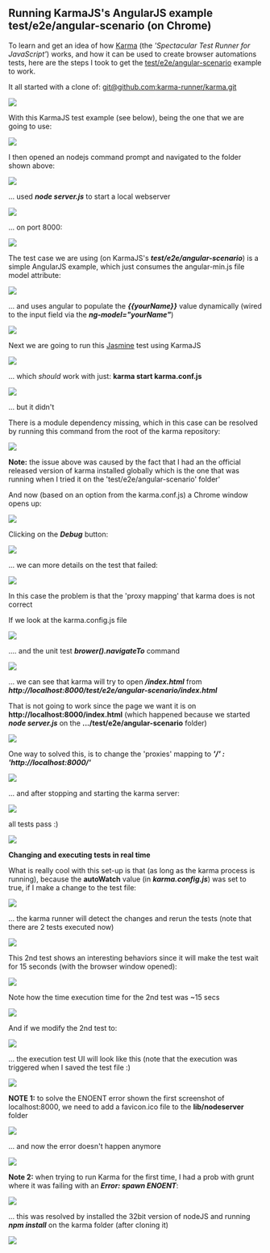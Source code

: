 ##  Running KarmaJS's AngularJS example test/e2e/angular-scenario (on Chrome)

To learn and get an idea of how [Karma](http://karma-runner.github.io/0.8/index.html) (the _'Spectacular Test Runner for JavaScript'_) works, and how it can be used to create browser automations tests, here are the steps I took to get the [test/e2e/angular-scenario](https://github.com/karma-runner/karma/tree/master/test/e2e/angular-scenario) example to work.

It all started with a clone of: [git@github.com:karma-runner/karma.git](mailto:git@github.com:karma-runner/karma.git)  

![](images/image_thumb-12.png)

With this KarmaJS test example (see below), being the one that we are going to use:

![](images/image_thumb-13.png)

I then opened an nodejs command prompt and navigated to the folder shown above:

![](images/image_thumb-14.png)

... used **_node server.js_** to start a local webserver

![](images/image_thumb-15.png)

... on port 8000:

![](images/image_thumb-16.png)

The test case we are using (on KarmaJS's **_test/e2e/angular-scenario_**) is a simple AngularJS example, which just consumes the angular-min.js file model attribute:

![](images/image_thumb_25255B11_25255D.png)

... and uses angular to populate the **_{{yourName}}_** value dynamically (wired to the input field via the **_ng-model="yourName"_**)

![](images/image_thumb_25255B10_25255D1.png)

Next we are going to run this [Jasmine](http://pivotal.github.io/jasmine/) test using KarmaJS

![](images/image_thumb_25255B13_25255D.png)

... which _should_ work with just: **karma start karma.conf.js**  

![](images/image_thumb_25255B12_25255D.png)

... but it didn't

There is a module dependency missing, which in this case can be resolved by running this command from the root of the karma repository:

![](images/image_thumb_25255B14_25255D.png)

**Note:** the issue above was caused by the fact that I had an the official released version of karma installed globally which is the one that was running when I tried it on the 'test/e2e/angular-scenario' folder'

And now (based on an option from the karma.conf.js) a Chrome window opens up:

![](images/running-karma-5.png)

Clicking on the **_Debug_** button:

![](images/image_thumb_25255B18_25255D1.png)

... we can more details on the test that failed:

![](images/image_thumb_25255B19_25255D.png)

In this case the problem is that the 'proxy mapping' that karma does is not correct

If we look at the karma.config.js file

![](images/image_thumb_25255B20_25255D1.png)

.... and the unit test **_brower().navigateTo_** command

![](images/running-karma-6.png)

... we can see that karma will try to open **_/index.html_** from _**http://localhost:8000/test/e2e/angular-scenario/index.html**_

That is not going to work since the page we want it is on **http://localhost:8000/index.html** (which happened because we started **_node server.js_** on the **.../test/e2e/angular-scenario** folder)

![](images/running-karma-8.png)

One way to solved this, is to change the 'proxies' mapping to **_'/' : 'http://localhost:8000/'_**  

![](images/running-karma-7.png)

... and after stopping and starting the karma server:

![](images/image_thumb_25255B24_25255D.png)

all tests pass :)

![](images/running-karma-1.png)

**Changing and executing tests in real time**  

What is really cool with this set-up is that (as long as the karma process is running), because the **autoWatch** value (in _**karma.config.js**_) was set to true, if I make a change to the test file:

![](images/image_thumb_25255B26_25255D.png)

... the karma runner will detect the changes and rerun the tests (note that there are 2 tests executed now)

![](images/running-karma-2.png)

This 2nd test shows an interesting behaviors since it will make the test wait for 15 seconds (with the browser window opened):

![](images/image_thumb_25255B28_25255D.png)

Note how the time execution time for the 2nd test was ~15 secs

![](images/image_thumb_25255B29_25255D.png)

And if we modify the 2nd test to:

![](images/running-karma-3.png)

... the execution test UI will look like this (note that the execution was triggered when I saved the test file :)

![](images/image_thumb_25255B30_25255D.png)

**NOTE 1:** to solve the ENOENT error shown the first screenshot of localhost:8000, we need to add a favicon.ico file to the **lib/nodeserver** folder

![](images/running-karma-4.png)

... and now the error doesn't happen anymore

![](images/image_thumb_25255B5_25255D1.png)

**Note 2:** when trying to run Karma for the first time, I had a prob with grunt where it was failing with an **_Error: spawn ENOENT_**:

![](images/image_thumb_25255B33_25255D.png)

... this was resolved by installed the 32bit version of nodeJS and running **_npm install_** on the karma folder (after cloning it)

![](images/image_thumb_25255B32_25255D.png)
